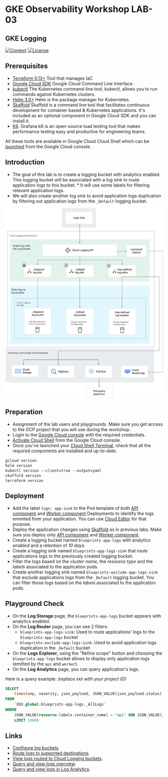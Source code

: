 # GKE Observability Workshop LAB-03

## GKE Logging

[![Context](https://img.shields.io/badge/GKE%20Observability%20Workshop-03-blue.svg)](#)
[![License](https://img.shields.io/badge/License-Apache%202.0-blue.svg)](https://opensource.org/licenses/Apache-2.0)

## Prerequisites

* [Terraform 0.13+](https://developer.hashicorp.com/terraform/downloads) Tool that manages IaC 
* [Google Cloud SDK](https://cloud.google.com/sdk/docs/install) Google Cloud Command Line Interface.
* [kubectl](https://kubernetes.io/docs/tasks/tools/install-kubectl-linux/) The Kubernetes command-line tool, kubectl, allows you to run commands against Kubernetes clusters.
* [Helm 3.0+](https://helm.sh/docs/) Helm is the package manager for Kubernetes.
* [Skaffold](https://skaffold.dev/) Skaffold is a command line tool that facilitates continuous development for container based & Kubernetes applications. It's included as an optional component in Google Cloud SDK and you can install it.
* [K6](https://k6.io/docs/). Grafana k6 is an open-source load testing tool that makes performance testing easy and productive for engineering teams. 

All these tools are available in Google Cloud Cloud Shell which can be [launched](https://cloud.google.com/shell/docs/launching-cloud-shell) from the Google Cloud console.


## Introduction
* The goal of this lab is to create a logging bucket with analytics enabled. This logging bucket will be associated with a log sink to route application logs to this bucket. * It will use some labels for filtering relevant application logs.
* We will also create another log sink to avoid application logs duplication by filtering out application logs from the `_Default` logging bucket.

![Logging Routing](../assets/routing-overview.png)

## Preparation

* Assignment of the lab users and playgrounds. Make sure you get access to the GCP project that you will use during the workshop.
* Login to the [Google Cloud console](https://console.cloud.google.com) with the required credentials.
* [Activate Cloud Shell](https://cloud.google.com/shell/docs/launching-cloud-shell) from the Google Cloud console.
* Once you've launched your [Cloud Shell Terminal](https://cloud.google.com/shell/docs/use-cloud-shell-terminal), check that all the required components are installed and up-to-date.
```
gcloud version
helm version
kubectl version --client=true --output=yaml
skaffold version
terraform version
```

## Deployment

* Add the label `logs: app-sink` to the Pod template of both [API component](../lab-01/app/api/k8s/deployment.yaml) and [Worker component](../lab-01/app/worker/k8s/deployment.yaml) Deployments to identify the logs emmited from your application. You can use [Cloud Editor](https://cloud.google.com/shell/docs/launching-cloud-shell-editor) for that purpose.
* Deploy the application changes using [Skaffold](https://skaffold.dev/) as in previous labs. Make sure you deploy only [API component](../lab-01/app/api/k8s/deployment.yaml) and [Worker component](../lab-01/app/worker/k8s/deployment.yaml).
* Create a logging bucket named `blueprints-app-logs` with analytics *enabled* and a retention of *10 days*.
* Create a logging sink named `blueprints-app-logs-sink` that route applications logs to the previously created logging bucket.
* Filter the logs based on the *cluster name*, the *resource type* and the *labels* associated to the application pods. 
* Create another logging sink named `blueprints-exclude-app-logs-sink` that exclude applications logs from the `_Default` logging bucket. You can filter those logs based on the *labels* associated to the application pods.

## Playground Check
* On the **Log Storage** page, the `blueprints-app-logs` bucket appears with analytics enabled.
* On the **Log Router** page, you can see 2 filters:
    - `blueprints-app-logs-sink`: Used to route applications' logs to the `blueprints-app-logs` bucket
    - `blueprints-exclude-app-logs-sink`: Used to avoid application logs duplication in the `_Default` bucket
* On the **Logs Explorer**, using the "Refine scope" button and choosing the `blueprints-app-logs` bucket allows to display only application logs (emitted by the `api` and `worker`).
* On the **Log Analytics** page, you can query application's logs.

Here is a query example:
*(replace `XXX` with your project ID)*
```sql
SELECT
    timestamp, severity, json_payload, JSON_VALUE(json_payload.status), resource
FROM
    `XXX.global.blueprints-app-logs._AllLogs`
WHERE
    JSON_VALUE(resource.labels.container_name) = "api" AND JSON_VALUE(json_payload.status) IS NOT NULL
    LIMIT 10000
```

## Links

- [Configure log buckets](https://cloud.google.com/logging/docs/buckets).
- [Route logs to supported destinations](https://cloud.google.com/logging/docs/export/configure_export_v2).
- [View logs routed to Cloud Logging buckets](https://cloud.google.com/logging/docs/export/using_exported_logs).
- [Query and view logs overview](https://cloud.google.com/logging/docs/log-analytics).
- [Query and view logs in Log Analytics](https://cloud.google.com/logging/docs/analyze/query-and-view).

